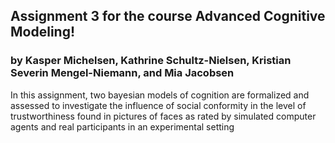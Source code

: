 ## Assignment 3 for the course Advanced Cognitive Modeling!
### by Kasper Michelsen, Kathrine Schultz-Nielsen, Kristian Severin Mengel-Niemann, and Mia Jacobsen
In this assignment, two bayesian models of cognition are formalized and assessed to investigate the influence of social conformity in the level of trustworthiness found in pictures of faces as rated by simulated computer agents and real participants in an experimental setting
